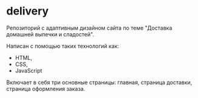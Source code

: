 # delivery

Репозиторий с адаптивным дизайном сайта по теме "Доставка домашней выпечки и сладостей".

Написан с помощью таких технологий как:
- HTML,
- CSS,
- JavaScript

Включает в себя три основные страницы: главная, страница доставки, страница оформления заказа.